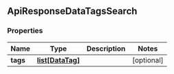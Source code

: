## ApiResponseDataTagsSearch

### Properties
Name | Type | Description | Notes
------------ | ------------- | ------------- | -------------
**tags** | [**list[DataTag]**](DataTag.md) |  | [optional] 



